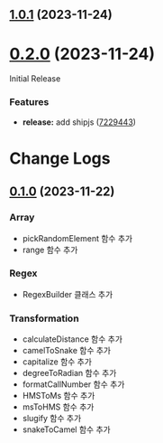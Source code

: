 ## [1.0.1](https://github.com/HHPlus24/82utils/compare/v0.2.0...v1.0.1) (2023-11-24)



# [0.2.0](https://github.com/HHPlus24/82utils/compare/v0.1.0...v0.2.0) (2023-11-24)

Initial Release

### Features

* **release:** add shipjs ([7229443](https://github.com/HHPlus24/82utils/commit/7229443c54712fc7905598b5c2b82389943b9131))



# Change Logs

## [0.1.0](https://github.com/HHPlus24/82utils/tree/v0.1.0) (2023-11-22)

### Array

- pickRandomElement 함수 추가
- range 함수 추가

### Regex

- RegexBuilder 클래스 추가

### Transformation

- calculateDistance 함수 추가
- camelToSnake 함수 추가
- capitalize 함수 추가
- degreeToRadian 함수 추가
- formatCallNumber 함수 추가
- HMSToMs 함수 추가
- msToHMS 함수 추가
- slugify 함수 추가
- snakeToCamel 함수 추가
